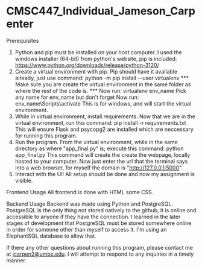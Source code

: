 # CMSC447_Individual_Jameson_Carpenter
Prerequisites
  1. Python and pip must be installed on your host computer.
    I used the windows installer (64-bit) from python's website, pip is included: https://www.python.org/downloads/release/python-3120/
  2. Create a virtual environment with pip.
    Pip should have it available already, just use command: python -m pip install --user virtualenv
    *** Make sure you are create the virtual environment in the same folder as where the rest of the code is. ***
    Now run: virtualenv env_name
      Pick any name for env_name but don't forget
    Now run: env_name\Scripts\activate
      This is for windows, and will start the virtual environment.
  4. While in virtual environment, install requirements.
    Now that we are in the virtual environment, run this command: pip install -r requirements.txt
      This will ensure Flask and psycopg2 are installed which are neccessary for running this program.
  5. Run the program.
    From the virtual environment, while in the same directory as where "app_final.py" is; execute this command: python app_final.py
    This command will create the create the webpage, locally hosted to your computer.
    Now just enter the url that the terminal says into a web browser, for myself the domain is "http://127.0.0.1:5000".
  6. Interact with the UI!
    All setup should be done and now my assignment is visible.

Frontend Usage
  All frontend is done with HTML some CSS.

Backend Usage
  Backend was made using Python and PostgreSQL. PostgreSQL is the only thing not stored natively to the github, it is online and accessible to anyone if they have the connection.
  I learned in the later stages of development that PostgreSQL must be stored somewhere online in order for someone other than myself to access it. I'm using an ElephantSQL database to allow that.

If there any other questions about running this program, please contact me at jcarpen2@umbc.edu. I will attempt to respond to any inquiries in a timely manner.
